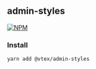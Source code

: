 ## admin-styles

[![NPM](https://img.shields.io/npm/v/@vtex/admin-styles.svg)](https://www.npmjs.com/package/@vtex/admin-styles)

### Install

```sh
yarn add @vtex/admin-styles
```
